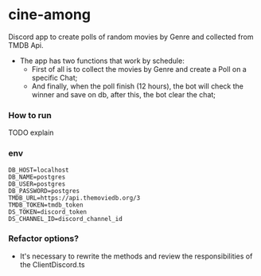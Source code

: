 # cine-among

Discord app to create polls of random movies by Genre and collected from TMDB Api.

- The app has two functions that work by schedule:
  - First of all is to collect the movies by Genre and create a Poll on a specific Chat;
  - And finally, when the poll finish (12 hours), the bot will check the winner and save on db, after this, the bot clear the chat;

### How to run
TODO explain

### env
```dotenv
DB_HOST=localhost
DB_NAME=postgres
DB_USER=postgres
DB_PASSWORD=postgres
TMDB_URL=https://api.themoviedb.org/3
TMDB_TOKEN=tmdb_token
DS_TOKEN=discord_token
DS_CHANNEL_ID=discord_channel_id
```

### Refactor options?
- It's necessary to rewrite the methods and review the responsibilities of the ClientDiscord.ts 

